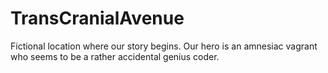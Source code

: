 TransCranialAvenue
==================

Fictional location where our story begins. Our hero is an amnesiac vagrant who seems to be a rather accidental genius coder.   
